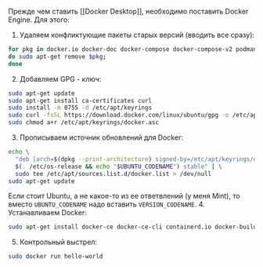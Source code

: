 Прежде чем ставить [[Docker Desktop]], необходимо поставить Docker Engine. Для этого:
1. Удаляем конфликтующие пакеты старых версий (вводить все сразу):
```sh
for pkg in docker.io docker-doc docker-compose docker-compose-v2 podman-docker containerd runc; 
do sudo apt-get remove $pkg; 
done
```
2. Добавляем GPG - ключ:
```sh
sudo apt-get update
sudo apt-get install ca-certificates curl
sudo install -m 0755 -d /etc/apt/keyrings
sudo curl -fsSL https://download.docker.com/linux/ubuntu/gpg -o /etc/apt/keyrings/docker.asc
sudo chmod a+r /etc/apt/keyrings/docker.asc
```
3. Прописываем источник обновлений для Docker:
```sh
echo \
  "deb [arch=$(dpkg --print-architecture) signed-by=/etc/apt/keyrings/docker.asc] https://download.docker.com/linux/ubuntu \
  $(. /etc/os-release && echo "$UBUNTU_CODENAME") stable" | \
  sudo tee /etc/apt/sources.list.d/docker.list > /dev/null
sudo apt-get update
```
Если стоит Ubuntu, а не какое-то из ее ответвлений (у меня Mint), то вместо `UBUNTU_CODENAME`  надо вставить `VERSION_CODENAME`.
4. Устанавливаем Docker:
```sh
sudo apt-get install docker-ce docker-ce-cli containerd.io docker-buildx-plugin docker-compose-plugin
```
5. Контрольный выстрел:
```sh
sudo docker run hello-world
```

